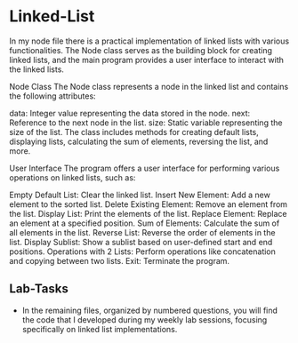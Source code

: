 # Linked-List
In my node file there is a practical implementation of linked lists with various functionalities. The Node class serves as the building block for creating linked lists, and the main program provides a user interface to interact with the linked lists.

Node Class
The Node class represents a node in the linked list and contains the following attributes:

data: Integer value representing the data stored in the node.
next: Reference to the next node in the list.
size: Static variable representing the size of the list.
The class includes methods for creating default lists, displaying lists, calculating the sum of elements, reversing the list, and more.

User Interface
The program offers a user interface for performing various operations on linked lists, such as:

Empty Default List: Clear the linked list.
Insert New Element: Add a new element to the sorted list.
Delete Existing Element: Remove an element from the list.
Display List: Print the elements of the list.
Replace Element: Replace an element at a specified position.
Sum of Elements: Calculate the sum of all elements in the list.
Reverse List: Reverse the order of elements in the list.
Display Sublist: Show a sublist based on user-defined start and end positions.
Operations with 2 Lists: Perform operations like concatenation and copying between two lists.
Exit: Terminate the program.
## Lab-Tasks
- In the remaining files, organized by numbered questions, you will find the code that I developed during my weekly lab sessions, focusing specifically on linked list implementations.
